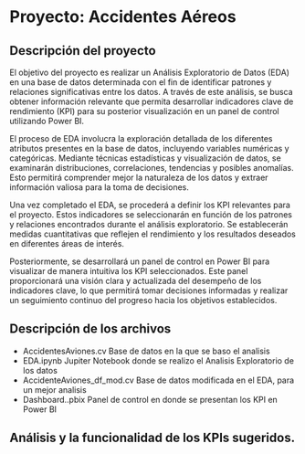 # Proyecto: Accidentes Aéreos
## Descripción del proyecto

El objetivo del proyecto es realizar un Análisis Exploratorio de Datos (EDA) en una base de datos determinada con el fin de identificar patrones y relaciones significativas entre los datos. A través de este análisis, se busca obtener información relevante que permita desarrollar indicadores clave de rendimiento (KPI) para su posterior visualización en un panel de control utilizando Power BI.

El proceso de EDA involucra la exploración detallada de los diferentes atributos presentes en la base de datos, incluyendo variables numéricas y categóricas. Mediante técnicas estadísticas y visualización de datos, se examinarán distribuciones, correlaciones, tendencias y posibles anomalías. Esto permitirá comprender mejor la naturaleza de los datos y extraer información valiosa para la toma de decisiones.

Una vez completado el EDA, se procederá a definir los KPI relevantes para el proyecto. Estos indicadores se seleccionarán en función de los patrones y relaciones encontrados durante el análisis exploratorio. Se establecerán medidas cuantitativas que reflejen el rendimiento y los resultados deseados en diferentes áreas de interés.

Posteriormente, se desarrollará un panel de control en Power BI para visualizar de manera intuitiva los KPI seleccionados. Este panel proporcionará una visión clara y actualizada del desempeño de los indicadores clave, lo que permitirá tomar decisiones informadas y realizar un seguimiento continuo del progreso hacia los objetivos establecidos.

## Descripción de los archivos

- AccidentesAviones.cv Base de datos en la que se baso el analisis
- EDA.ipynb Jupiter Notebook donde se realizo el Analisis Exploratorio de los datos
- AccidenteAviones_df_mod.cv Base de datos modificada en el EDA, para un mejor analisis
- Dashboard..pbix Panel de control en donde se presentan los KPI en Power BI

## Análisis y la funcionalidad de los KPIs sugeridos.

